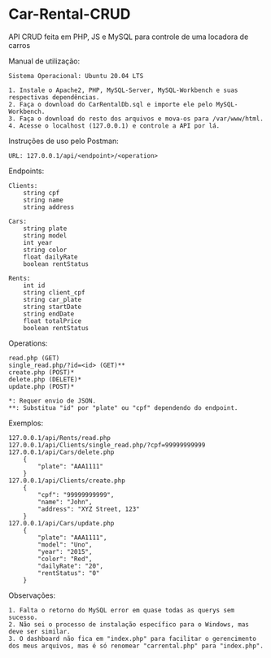 # Car-Rental-CRUD
API CRUD feita em PHP, JS e MySQL para controle de uma locadora de carros

Manual de utilização:

    Sistema Operacional: Ubuntu 20.04 LTS
  
    1. Instale o Apache2, PHP, MySQL-Server, MySQL-Workbench e suas respectivas dependências.
    2. Faça o download do CarRentalDb.sql e importe ele pelo MySQL-Workbench.
    3. Faça o download do resto dos arquivos e mova-os para /var/www/html.
    4. Acesse o localhost (127.0.0.1) e controle a API por lá.

Instruções de uso pelo Postman:

    URL: 127.0.0.1/api/<endpoint>/<operation>
  
  Endpoints:
  
    Clients:
        string cpf
        string name
        string address
    
    Cars:
        string plate
        string model
        int year
        string color
        float dailyRate
        boolean rentStatus
    
    Rents:
        int id
        string client_cpf
        string car_plate
        string startDate
        string endDate
        float totalPrice
        boolean rentStatus
    
  Operations:
  
    read.php (GET)
    single_read.php/?id=<id> (GET)**
    create.php (POST)*
    delete.php (DELETE)*
    update.php (POST)*
  
    *: Requer envio de JSON.
    **: Substitua "id" por "plate" ou "cpf" dependendo do endpoint.
  
  Exemplos:
  
    127.0.0.1/api/Rents/read.php
    127.0.0.1/api/Clients/single_read.php/?cpf=99999999999
    127.0.0.1/api/Cars/delete.php
        {
            "plate": "AAA1111"
        }
    127.0.0.1/api/Clients/create.php
        {
            "cpf": "99999999999",
            "name": "John",
            "address": "XYZ Street, 123"
        }
    127.0.0.1/api/Cars/update.php
        {
            "plate": "AAA1111",
            "model": "Uno",
            "year": "2015",
            "color": "Red",
            "dailyRate": "20",
            "rentStatus": "0"
        }
 
Observações:

    1. Falta o retorno do MySQL error em quase todas as querys sem sucesso.
    2. Não sei o processo de instalação específico para o Windows, mas deve ser similar.
    3. O dashboard não fica em "index.php" para facilitar o gerencimento dos meus arquivos, mas é só renomear "carrental.php" para "index.php".
